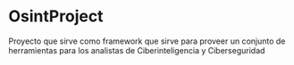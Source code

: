 # OsintProject

Proyecto que sirve como framework que sirve para proveer un conjunto de herramientas para los analistas de Ciberinteligencia y Ciberseguridad
